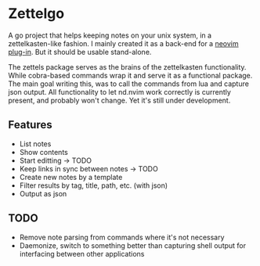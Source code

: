 # Zettelgo

A go project that helps keeping notes on your unix system, in a zettelkasten-like fashion.
I mainly created it as a back-end for a [neovim plug-in](https://github.com/jwizzle/nd.nvim/). But it should be usable stand-alone.

The zettels package serves as the brains of the zettelkasten functionality. While cobra-based commands wrap it and serve it as a functional package.
The main goal writing this, was to call the commands from lua and capture json output. All functionality to let nd.nvim work correctly is currently present, and probably won't change. Yet it's still under development.

## Features

* List notes
* Show contents
* Start editting -> TODO
* Keep links in sync between notes -> TODO
* Create new notes by a template
* Filter results by tag, title, path, etc. (with json)
* Output as json

## TODO

* Remove note parsing from commands where it's not necessary
* Daemonize, switch to something better than capturing shell output for interfacing between other applications
